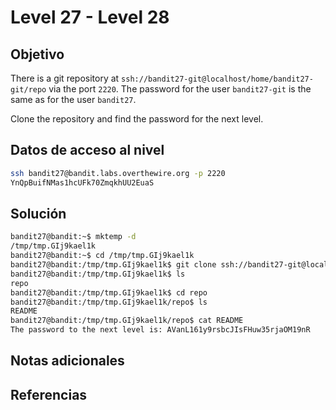 # Level 27 - Level 28
## Objetivo
There is a git repository at `ssh://bandit27-git@localhost/home/bandit27-git/repo` via the port `2220`. The password for the user `bandit27-git` is the same as for the user `bandit27`.

Clone the repository and find the password for the next level.
## Datos de acceso al nivel
```bash
ssh bandit27@bandit.labs.overthewire.org -p 2220
YnQpBuifNMas1hcUFk70ZmqkhUU2EuaS
```
## Solución
```bash
bandit27@bandit:~$ mktemp -d
/tmp/tmp.GIj9kael1k
bandit27@bandit:~$ cd /tmp/tmp.GIj9kael1k
bandit27@bandit:/tmp/tmp.GIj9kael1k$ git clone ssh://bandit27-git@localhost:2220/home/bandit27-git/repo
bandit27@bandit:/tmp/tmp.GIj9kael1k$ ls
repo
bandit27@bandit:/tmp/tmp.GIj9kael1k$ cd repo
bandit27@bandit:/tmp/tmp.GIj9kael1k/repo$ ls
README
bandit27@bandit:/tmp/tmp.GIj9kael1k/repo$ cat README
The password to the next level is: AVanL161y9rsbcJIsFHuw35rjaOM19nR

```
## Notas adicionales
## Referencias